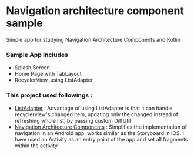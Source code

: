 # Navigation architecture component sample
Simple app for studying Navigation Architecture Components and Kotlin

### Sample App Includes
 * Splash Screen
 * Home Page with TabLayout
 * RecyclerView, using ListAdapter
 
### This project used followings :
 * [ListAdapter](https://developer.android.com/reference/android/support/v7/recyclerview/extensions/ListAdapter) : Advantage of using ListAdapter is that it can handle recyclerview's changed item, updating only the changed instead of refreshing whole list, by passing custom DiffUtil
 * [Navigation Architecture Components](https://developer.android.com/topic/libraries/architecture/navigation/) : Simplifies the implementation of navigation in an Android app, works similar as the Storyboard in iOS. I have used an Activity as an entry point of the app and set all fragments within the activity
